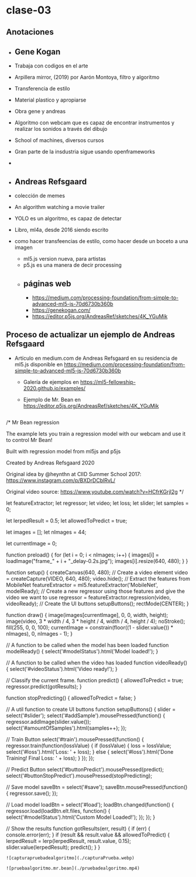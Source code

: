 # clase-03
## Anotaciones
* ## Gene Kogan
  
* Trabaja con codigos en el arte
* Arpillera mirror, (2019) por Aarón Montoya, filtro y algoritmo
* Transferencia de estilo
* Material plastico y apropiarse
* Obra gene y andreas
* Algoritmo con webcam que es capaz de encontrar instrumentos y realizar los sonidos a través del dibujo
* School of machines, diversos cursos
* Gran parte de la insdustria sigue usando openframeworks
* 
* ## Andreas Refsgaard
* colección de memes
* An algorithm watching a movie trailer
* YOLO es un algoritmo, es capaz de detectar
* Libro, ml4a, desde 2016 siendo escrito
* como hacer transfeencias de estilo, como hacer desde un boceto a una imagen
  * ml5.js version nueva, para artistas
  * p5.js es una manera de decir processing
  * 
    ## páginas web
    * <https://medium.com/processing-foundation/from-simple-to-advanced-ml5-js-70d6730b360b>
    * <https://genekogan.com/>
    * <https://editor.p5js.org/AndreasRef/sketches/4K_YGuMik>
    

## Proceso de actualizar un ejemplo de Andreas Refsgaard
* Artículo en medium.com de Andreas Refsgaard en su residencia de ml5.js disponible en <https://medium.com/processing-foundation/from-simple-to-advanced-ml5-js-70d6730b360b>

  * Galería de ejemplos en <https://ml5-fellowship-2020.github.io/examples/>
 
  * Ejemplo de Mr. Bean en <https://editor.p5js.org/AndreasRef/sketches/4K_YGuMik>

     ```javascript

/*
Mr Bean regression

The example lets you train a regression model with our webcam and use it to control Mr Bean! 

Built with regression model from ml5js and p5js

Created by Andreas Refsgaard 2020

Original idea by @heynthn at CIID Summer School 2017: 
https://www.instagram.com/p/BXDrDCblRvL/

Original video source: https://www.youtube.com/watch?v=HCfrKGrjI2g
*/

let featureExtractor;
let regressor;
let video;
let loss;
let slider;
let samples = 0;

let lerpedResult = 0.5;
let allowedToPredict = true;

let images = [];
let nImages = 44;

let currentImage = 0;

function preload() {
  for (let i = 0; i < nImages; i++) {
    images[i] = loadImage("frame_" + i + "_delay-0.2s.jpg");
    images[i].resize(640, 480);
  }
}

function setup() {
  createCanvas(640, 480);
  // Create a video element
  video = createCapture(VIDEO, 640, 480);
  video.hide();
  // Extract the features from MobileNet
  featureExtractor = ml5.featureExtractor('MobileNet', modelReady);
  // Create a new regressor using those features and give the video we want to use
  regressor = featureExtractor.regression(video, videoReady);
  // Create the UI buttons
  setupButtons();
  rectMode(CENTER);
}

function draw() {
  image(images[currentImage], 0, 0, width, height);
  image(video, 3 * width / 4, 3 * height / 4, width / 4, height / 4);
  noStroke();
  fill(255, 0, 0, 100);
  currentImage = constrain(floor((1 - slider.value()) * nImages), 0, nImages - 1);
}

// A function to be called when the model has been loaded
function modelReady() {
  select('#modelStatus').html('Model loaded!');
}

// A function to be called when the video has loaded
function videoReady() {
  select('#videoStatus').html('Video ready!');
}

// Classify the current frame.
function predict() {
  allowedToPredict = true;
  regressor.predict(gotResults);
}

function stopPredicting() {
  allowedToPredict = false;
}

// A util function to create UI buttons
function setupButtons() {
  slider = select('#slider');
  select('#addSample').mousePressed(function() {
    regressor.addImage(slider.value());
    select('#amountOfSamples').html(samples++);
  });

  // Train Button
  select('#train').mousePressed(function() {
    regressor.train(function(lossValue) {
      if (lossValue) {
        loss = lossValue;
        select('#loss').html('Loss: ' + loss);
      } else {
        select('#loss').html('Done Training! Final Loss: ' + loss);
      }
    });
  });

  // Predict Button
  select('#buttonPredict').mousePressed(predict);
  select('#buttonStopPredict').mousePressed(stopPredicting);

  // Save model
  saveBtn = select('#save');
  saveBtn.mousePressed(function() {
    regressor.save();
  });

  // Load model
  loadBtn = select('#load');
  loadBtn.changed(function() {
    regressor.load(loadBtn.elt.files, function() {
      select('#modelStatus').html('Custom Model Loaded!');
    });
  });
}

// Show the results
function gotResults(err, result) {
  if (err) {
    console.error(err);
  }
  if (result && result.value && allowedToPredict) {
    lerpedResult = lerp(lerpedResult, result.value, 0.15);
    slider.value(lerpedResult);
    predict();
  }
}
```
![capturapruebadealgoritmo](./capturaPrueba.webp)

![pruebaalgoritmo.mr.bean](./pruebadealgoritmo.mp4)
